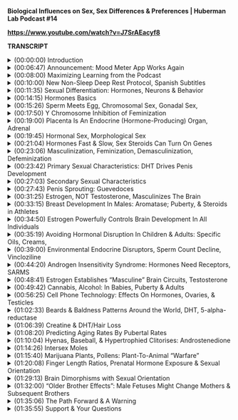 **Biological Influences on Sex, Sex Differences & Preferences | Huberman Lab Podcast #14**

**https://www.youtube.com/watch?v=J7SrAEacyf8**

**TRANSCRIPT**

</details>

<details>
<summary>(00:00:00) 	 Introduction </summary>
-

I'm Andrew Huberman and I'm a professor of Neurobiology and Ophthalmology at Stanford School of Medicine. This podcast is separate from my teaching and research roles at Stanford. It is however part of my desire and effort, to bring zero cost to consumer information about science and science related tools. In keeping with that theme, I'd like to thank the sponsors of today's podcast. 

Our first sponsor is Inside Tracker. Inside Tracker is a personalized nutrition platform that analyzes data from your blood and DNA to help you better understand your body and help you reach your health goals. I'm a big believer in blood tests and DNA tests for the simple reason that many of the factors that are important for your short-term and long-term health and overall wellbeing can only be analyzed from blood and DNA tests. Things like metabolic factors and hormone levels, really can only be assessed accurately from blood and DNA. The thing I like about Inside Tracker is you don't just get back levels of different hormones and metabolic factors and so forth, you also get directives. It has a dashboard that's very easy to use that tells you based on your data, what sorts of foods you might want to eat more of or less of. What forms of exercise you might want to do more of or less of. It's really a wonderful way to assess how your behaviors and lifestyle choices are interacting with what's going on deep within your biology. Inside Tracker makes all of that super easy to understand. It's also really easy to get the blood tests and DNA tests taken. You can go to a local location or they can send somebody to your home if you prefer that. If you'd like to try Inside Tracker you can visit insidetracker.com/huberman to get 25% off any of Inside Trackers plans. Use the code Huberman at checkout. That's insidetracker.com/huberman to get 25% off any off any of Inside Tracker's plans and use the code Huberman at checkout. 

Today's episode is also brought to you by Helix Sleep. Helix Sleep makes mattresses and pillows that are designed to meet your sleep needs, in order to optimize your sleep. I've done several episodes of this podcast and there's a ton of information out there pointing to the fact that getting really deep restful sleep each night is vital for mental and physical health. And the mattress that you sleep on and the pillow that you use is very important for getting optimal sleep. Helix Sleep has a brief two minute quiz that you can take. It asks you questions like, "Do you sleep on your side, or your back or your stomach or maybe you don't know? Do you tend to run hot or cold as you sleep or maybe you don't know?" That two minute quiz matches you to a mattress and pillow that's ideal for your sleep needs. I took this quiz, I matched to the mattress they call "The Dusk," D-U-S-K. And I've been sleeping on "The Dusk" mattress for many months now and I've been sleeping better than I ever have before. It's really wonderful to have a really good night's sleep on a consistent basis. It's a total game changer. So if you're interested in upgrading your mattress, you can go to helixsleep.com/huberman. Take their two minutes sleep quiz and they'll match you to a customized mattress. And you'll get up to $200 off any of their mattress orders and two free pillows. So that's helixsleep.com/huberman. Take the two minutes sleep quiz they'll match you to a mattress. And if you order one of their mattresses, you'll get up to $200 off any of their mattresses and two free pillows. They have a 10 year warranty and you get to try out the mattress for 100 nights risk-free and if you don't like it they'll pick it up and take it away. If you love it, then you keep it. And I think there's a very good chance that you're going to love it, I certainly loved mine. 

And today's episode is also brought to you by Athletic Greens. Athletic Greens is an all-in-one vitamin mineral probiotic drink. I started using Athletic Greens way back in 2012. And so I'm delighted that they're sponsoring the podcast. I started using Athletic Greens because I found it rather confusing to figure out what vitamins and minerals to take. And in Athletic Greens, I get all the vitamins and minerals I need to cover my bases. As well probiotics are really important. Probiotics have been shown now in numerous studies to be important for the gut microbiome, which impacts the gut brain axis, as well as various aspects of bodily health. So in Athletic Greens I get vitamins, minerals and probiotics. I also really like the way it tastes. It's a greens drink, so you mix it with some water. You could mix it with something else like juice if you like. I mix mine with water and lemon juice and I drink it once or twice a day. If you want to try Athletic Greens you can go to athleticgreens.com/huberman. And if you do that, you'll claim their special offer, which is to get a years supply of vitamin D3 K2. There's now also a wealth of data showing that Vitamin D3 is important for various aspects of brain and body health. So that's athleticgreens.com/huberman for Athletic Greens and a years supply of Vitamin D3 K2. You'll also get five free travel packets. The travel packets are just a really convenient way to take Athletic Greens when you're on the road, in the car or on a plane or just moving around. You just empty one of the packets into a water bottle or a glass and mix it up really quickly. It saves any kind of mess or anything of that sort. So once again athleticgreens.com/huberman to get Vitamin D3 K2. That's a year supply and the five free travel packs. It's a new month, which means it's a new topic here at the Huberman Lab Podcast. For the next four or so episodes, we're going to be talking all about hormone affects on the brain and body. So that's a huge number of different topics. We're going to talk about sex. We're going to talk about reproduction. We're going to talk about puberty a little bit more. We talked about that in a previous episode. We're going to talk about menopause. We're going to talk about birth control. We are going to talk about aggression, competition, winning, losing. Basically, we're going to cover as much about hormones as we possibly can in this month and in doing so we are going to go deep into tools and protocols. We are also going to talk about a lot of tools that relate to things that you might not want to do in order to optimize hormone health, regardless of stage of life or your goals et cetera. So it's sure to be a month rich with discussion, rich with tools and you're going to learn a lot of neuroscience and endocrinology. There's actually a field of neuro-endocrinology. It's actually where I started my graduate work. I did a masters in it. Which has only to say that I love the topic. I have a lot of friends that work on this topic, many of whom I've consulted for these episodes. And I'm really excited to share the information with you. Before we dive into today's episode, "All About Emotions and Sex." 
</details>

<details>
<summary>(00:06:47) 	 Announcement: Mood Meter App Works Again</summary>
-

I want to just to have a few announcements that are designed to point you to some useful resources. Last episode, "Talking About The Science of Emotions and Relationships." I mentioned the Mood Meter app. The Mood Meter App was developed by people out at Yale University who study the biology and psychology of emotions. It's a really wonderful app. However, many of you quickly told me that the Mood Meter App isn't available in your area. You went to the link we posted and it just was saying not available in your area. The situation was actually a lot worse than that. The situation was that, when we recorded the episode the Mood Meter App was working. I know 'cause I downloaded a fresh copy of it to my phone. And then in the ensuing weekend, they took the Mood Meter App down for some repairs. The Mood Meter app is now up. It is available. I want to be really clear. It's not an app I'm affiliated with. I'm just mentioning it to you. They don't know me. I know them, but they don't know me. So we don't have any kind of business relationship. They do charge 99 cents for the app. I think the free version has disappeared in the last year or so. So that's Mood Meter app. We'll provide the link again and the link should be working. Hopefully they won't take it down again, in between this announcement and the release of this episode. 
</details>

<details>
<summary>(00:08:00) 	 Maximizing Learning from the Podcast</summary>
-

Also just want to take a step back for a moment and talk a little bit about the logic of how to make the most of the information on the Huberman Lab Podcast. I tend to throw out a lot of information about a given topic. Many of you have pointed out however, that I don't cover certain things. And once again I'll just say the goal is always to be accurate, but there's no way I can be exhaustive. There's no way I can cover everything for a particular topic. The good news is we have time. My goal, at least in the first year of the Huberman Lab Podcast, is to give you a basis, a foundation in these different topics of neuro-plasticity, focus, sleep, hormones et cetera. And of course, to provide tools along the way. We are going to host guests, I've actually started recording with some of these guests already. And even those episodes will include a little what we call primer. A little description of the basics of a given topic so that you can get more information from those topics. My goal really is to educate you in these topics, give you a foundation in these topics and allow you to start exploring them here in the episodes with our future guests, but also in other podcasts and books and other sources of information. So for those of you that are saying, "It's too much information." I just encourage you to remind yourself that you have a pause button you can return to it. Everything's timestamped. For those of you that feel, it's not enough information I'm not covering enough. Just know that this is just the beginning. We didn't intend to do this for a very long time and we will be thorough over time. So thanks for your patience and please be patient with yourselves. There's no reason why you have to digest all the information in one swoop. The other thing is that I've been told both that I speak too fast and speak too slow. So there's a wonderful solution to this. If I speak too fast or too slow you can adjust the speed in YouTube. If you're listening in a different format, I think you also can adjust the speed of playback. So that's something that wouldn't be possible in the classroom, but you may find useful. 
</details>

<details>
<summary>(00:10:00) 	 New Non-Sleep Deep Rest Protocol, Spanish Subtitles</summary>
-

And then last but not least, I want to point people again to this NSDR, non-sleep deep rest protocol, that the folks over at Madefor have put out as a free resource. It does, as many of you pointed out, bear resemblance to things like yoga nidra and other forms of meditation. But what we've done is we've stripped out intentions or any kind of the verbiage related to what some people might perceive as kind of related to the yoga community or specific to kind of new age-y type techniques. Not because we don't like yoga nidra. In fact, I've done yoga nidra daily for almost the last goodness, eight years of my life. I love yoga nidra, but sometimes the complicated language can be a separator and can discourage people from taking on these protocols that are extremely useful. So NSDR is intentionally generic. It's designed to bring you into a state of deep relaxation through a combination of breathing and body scan. There's the you too script over at Madefor which is linked in the caption. And many people find that they prefer that to scripts like yoga nidra. Scripts where they're doing intentions and they're hearing a lot of kind of unusual language around the process. This is just very basic and I hope you'll enjoy it. And if you prefer the more typical yoga nidra scripts then go with those. There are many of them available on the internet and elsewhere. And last but not least I want to point out that, all our episodes now are subtitled both in English and in Spanish. So for those of you that prefer to digest this information in Spanish, that's now available to you in the subtitles. 
</details>

<details>
<summary>(00:11:35) 	 Sexual Differentiation: Hormones, Neurons & Behavior</summary>
-

Today we're going to talk about The Science of Sex. In particular, sexual differentiation. Now that's a complicated topic because sex is both a adjective, a noun and a verb, depending on the context. Today we're going to talk about the hormonal effects and the neural effects of particular events that happen during development and how those guide adolescent and adult behavior, including sexual preference. It's an area that's fascinating and for which, there are actually very solid textbook findings. So textbook findings means, that there are many studies that have been aggregated over decades. That point to what we now know to be absolute truths in terms of how hormones affect brain development, how the brain impacts hormonal development and how those interact to control behavior for instance. We are also going to talk about reproduction, the verb sex. And of course, sex the verb, can also be carried out independent of reproduction. It's not always, in particular in humans, just to produce offspring. So that's going to be covered in the next episode, but you absolutely need to understand the information in this episode, in order to make sense of the information in the next episode. So, today we're going to explore hormones. What they are, how they work, what leads to masculinization or feminization of the brain and body? I'll just throw out one really interesting fact that perhaps most of you didn't realize that hormones have direct effects on the body. Most people know that because there are hormone differences and sex differences in bodies in terms of genitalia and body hair, distribution of body hair et cetera. But there are also effects of hormones on the brain directly and believe it or not there're also effects on the spinal cord. On the neurons and structures within the spinal cord that impact in a very direct way, what sorts of behaviors are possible. So it's a fascinating area, you might notice I'm going to go a little bit more slowly through this topic than I normally do. I want to be extremely careful with my language. Some of these topics, some of you may be thinking are extremely sensitive, right? And of course, any discussion about sex and reproduction is a sensitive one. But today we're just talking about the biology. We're not getting into the cultural constraints or the cultural dialogue. What we're trying to do today is really get to the biology, the physiology, the endocrinology and the behavior. 
</details>

<details>
<summary>(00:14:15) 	 Hormones Basics</summary>
-

So let's start by talking about what hormones are just to remind you and what they do. Hormones by definition, are a substance, a chemical that's released in one area of the body. Typically from something we call a gland, although they can also be released from neurons. But they're released often from glands, that travel and have effects both on that gland but also on other organs and tissues in the body. And that differentiates hormones from things like neurotransmitters, which tend to act more locally. So that's important. A hormone is a substance secreted at one location in the body, travels, and has impact on things elsewhere in the body. Examples of tissues that produce hormones would be the thyroid, the testes, the ovaries et cetera. And then of course there are areas of the brain like the hypothalamus and the pituitary, which are closely related to one another and release hormones that cause the release of yet other hormones out in the body. So we're going to cover all this. If you don't know anything about endocrinology, you're still going to be able to understand today's discussion. 
</details>

<details>
<summary>(00:15:26) 	 Sperm Meets Egg, Chromosomal Sex, Gonadal Sex,</summary>
-

And we're going to start with a discussion about, what hormones actually do, to create this thing that we call masculinization or feminization. So let's start with development. Sperm meets egg. Everything that happens before that is a topic of the next episode. But, sperm meets egg. This is mammalian reproduction. And that egg starts to duplicate, it starts to make more of itself. It makes more cells. And eventually some of those cells become skin. Some of those cells become brain. Some of those cells become muscle. Some of those cells become fingers. All the stuff that makes up the brain and body plan. In addition, there are hormones that come both from the mother and from the developing baby, the developing fetus. That impact. whether or not the brain will be what they call organized masculine or organized feminine. And as I say this, I want you to try and discard with the cultural connotations or your psychological connotations, of what masculinization and feminization are. Because we're only centering on the biology. So typically, people have either two X chromosomes, and the traditional language around that is that person is female, right? Or an X chromosome and a Y chromosome and that person will become male. Now it's not always the case. There are cases where it's XXY, where there two X chromosomes plus a Y chromosome. There are also cases where it's XYY. Where they're two Y chromosomes. and these have important biological and psychological impacts. So the first thing we need to establish is that there is something called chromosomal sex. Whether or not they're two X chromosomes, or an X and Y chromosome, is what we call chromosomal sex. But the next stage of separating out the sexes, is what we call gonadal sex. Typically not always, but typically if somebody has testes for their gonads, we think of them as male. And if somebody has ovaries, we think of them as female. Although that's not always the case either. But let's just explore the transition from chromosomal sex to gonadal sex, because it's a fascinating one that we all went through in some form or another. So this XY that we typically think of as promoting masculinization of the fetus. 
</details>

<details>
<summary>(00:17:50) 	 Y Chromosome Inhibition of Feminization</summary>
-

We say that because on the Y chromosome there are genes and those genes have particular functions that suppress female reproductive organs. So on the Y chromosome there's a gene, which encodes for something called Mullerian Inhibiting Hormone. So there's actually a hormone that's programmed by the Y chromosome that inhibits the formation of Mullerian Ducts, which are an important part of the female reproductive apparatus. That's critical because, already we're seeing the transition between chromosome Y chromosome and gonad. And other genes on the Y chromosome promote the formation of testes. So there are genes like the SRY gene and other genes that promote the formation of testes, while they also inhibit the formation of the Mullerian Ducts. So the transition from chromosomal sex to gonadal sex is a very important distinction. It's kind of a fork in the road that happens very early in development while fetuses are still in the embryo. Now what's interesting as well, is that just because there's a Y chromosome that can suppress Mullerian Duct formation and there are other genes on the Y chromosome that promote testes development. 
</details>

<details>
<summary>(00:19:00) 	Placenta Is An Endocrine (Hormone-Producing) Organ, Adrenal </summary>
-Testosterone

The placenta itself is an endocrine organ. I think most people don't know this but the placenta is an endocrine organ as well. The mother, which of course is carrying the fetus has an adrenal gland which can produce testosterone. There are instances for example, where a mother has either a tumor or for some other reason is secreting large levels of testosterone while carrying a fetus that is XX. And that leads to what we would call masculinization of certain aspects of the fetus. Typically, that will be enlarged clitoris. There also some examples of other phenotypes on the body that are created even though it's a purely XX chromosomal baby. So we have to distinguish between chromosomal sex, gonadal sex. 
</details>

<details>
<summary>(00:19:45) 	Hormonal Sex, Morphological Sex</summary>
-

And then there's what we call hormonal sex. Which is the effects of the steroid hormones, estrogen and testosterone and their derivatives, on what we call morphological sex or the shape of the baby and the human and the genitalia and the jaw and all these other things. And so it actually is quite complicated. So you know, it's a long distance from chromosomes to gender identity and gender identity has a lot of social influences and roles. This is an area that right now is very dynamic and in the discussion out there as you know. But just getting from chromosomal sex to what we would call gonadal sex and hormonal sex and morphological sex, involves a number of steps. So today we're going to talk about those steps. And there's some fascinating things that do indeed relate to tools. Do indeed relate to some important behavioral choices. Important choices about things to avoid while pregnant. And for those of you that are not pregnant, things to avoid if you're thinking about eventually having children. And that is not to drive development in one direction or another, but there are examples where there are some deleterious things in our environment that can actually negatively impact what we call sexual development overall, regardless of chromosomal background. So let's get started with that. 
</details>

<details>
<summary>(00:21:04) 	Hormones Fast & Slow, Sex Steroids Can Turn On Genes</summary>
-

Let's talk a little bit more about what hormones do. Hormones generally have two categories of effects. They can either be very fast or they can be very slow. There are hormones like cortisol and adrenaline, which act very fast. Adrenaline can increase your heart rate very fast when secreted into the body. Cortisol can be a little bit slower, but it also can have some very fast effects. And then there are hormones like. Like testosterone and estrogen, which we refer to as the sex steroid hormones. The sex steroid hormones can have quick effects through signaling. Meaning they can attach to cells and make those cells do different things. They can have a actually quite quick effects on the brain. A lot of people don't know this, but there are some very fast effects of estrogen and testosterone as well as long-term effects. These molecules, for those of you that are interested, are what it called lipophilic. Which just means that they like fatty stuff, they can actually pass through fatty membranes. And because the outside of cells, as well as the what's called the nuclear envelope. Where all the DNA contents and stuff are stuffed inside, are made of lipid, of fat. These steroid hormones can actually travel into cells and then get into the DNA. Basically interact with the DNA of cells in order to control gene expression. So they can change the sorts of things that cells will become and they can change the way that cells function in a long-term way. And that's actually how the presence of these genes like SRY and Mullerian inhibiting hormone, lead to reductions or elimination I should say, of things like the Mullerian Ducts and promote instead what's called in males the Wolffian Ducts. Or promote the development of testes rather than ovaries. So all you need to know is that hormones have short-term and long-term effects. And the long-term effects are actually related to their effects on genes and how those genes are expressed or repressed, in order to prevent them from having particular proteins made. So these hormones, these steroid hormones are exceedingly powerful. 
</details>

<details>
<summary>(00:23:06) 	Masculinization, Feminization, Demasculinization, Defeminization</summary>
-

And if we're going to have a discussion about masculinization or feminization et cetera, you also need to think about the counterpart. It's not just about masculinizing the body or feminizing the body and brain, it's also about demasculinize the brain in many cases, as a normal biological function of typically of XX females. And de feminization, the suppression of certain pathways that are related to feminization of the body and brain. But there are some really fascinating twists in this story. 
</details>

<details>
<summary>(00:23:42) 	Primary Sexual Characteristics: DHT Drives Penis Development</summary>
-

So I've just thrown a lot of biology at you, but this is where it all starts to get incredibly surprising. You would think that it's straightforward, right? You have a Y chromosome you suppress the female reproductive pathway like the Mullerian Ducts. You promote the development of testes and then testes make testosterone. And then it organizes the brain male and it wants to do male like things. And then in females you get estrogen and it wants to do female like things. And air quotes here for all of this. It turns out that isn't how it works at all. Here's where it's interesting. We have to understand that there are effects of these hormones, testosterone and estrogen. on what are called primary sexual characteristics. Which are the ones that you're born with. Secondary sexual characteristics, which are the ones that show up in puberty. And these are happening in the brain and body and spinal cord. And so I'm going to disentangle all this for you by giving you some examples. First, let's talk about the development of primary sexual characteristics. The ones that show up at birth. And one of the more dramatic examples of this comes from the role of testosterone in creating the external genitalia. Now you might think it's just straight forward. If there's a testes, 'cause there's a Y chromosome. You know, you've got a gene that codes for the development of testes, you get testosterone and the penis grows and the baby is born with a penis. You know, one of the first things that happens when the baby comes out is they look at the genitalia, and they try and make an assessment on whether or not it's a quote boy or it's a quote girl, right? That's been done for a very very long time throughout human history. It turns out that it's not testosterone that's responsible for the development of the penis in a baby that has an X chromosome and a Y chromosome. It's a different androgen. Androgen is just a category of hormones that includes testosterone, but testosterone is converted in the fetus to something called dihydrotestosterone. And that's accomplished through an enzyme called 5-alpha-reductase. Now dihydrotestosterone has important effects later in life too. We will talk about those. In fact, if you just want to know, dihydrotestosterone is what we would call the dominant androgen in males. It's responsible for aggression. It's responsible for a lot of muscular strength. It's involved in beard growth and male pattern baldness. We're going to talk about all of that. But dihydrotestosterone has powerful effects in determining the genitalia, while the baby is still in the embryo. So this ends. There's testosterone that's made. And that testosterone gets converted by this enzyme 5-alpha-reductase in a little structure called the tubercle. That tubercle will eventually become the penis. So you say, "Okay, straight forward." This testosterone is converted to dihydrotestosterone. And then if there's dihydrotestosterone it controls penis growth. And indeed that's the case. So that's a primary sexual characteristic. That baby will then grow up and later during puberty there will be the release of a molecule. 
</details>

<details>
<summary>(00:27:03) 	Secondary Sexual Characteristics</summary>
-

I talked about this last episode called Kisspeptin. K-I-S-S-P-E-P-T-I-N kisspeptin, which will cause the release of some other hormones Connatural releasing hormone, Luteinizing hormone will stimulate the testes to make testosterone. So in puberty, testosterone leads to further growth and development of the penis, as well as the accumulation of or growth of pubic hair, a deepening of the voice, all the secondary sexual characteristics, okay? So dihydrotestosterone creates what we would call the typical masculine phenotype for primary sexual characteristics and produces. Testosterone excuse me, produces secondary sexual characteristics during puberty. 
</details>

<details>
<summary>(00:27:43) 	Penis Sprouting: Guevedoces</summary>
-

There's a very interesting phenomenon that was published in The Journal of Science in the 1970s, for which now there's a wealth of scientific data. And this relates to a genetic mutation, where 5-alpha-reductase the enzyme that converts testosterone to dihydrotestosterone doesn't exist. It's mutated in a way into a genome that it doesn't exist. And this actually was first identified in the Dominican Republic. It has shown up elsewhere. It's quite rare, but where it shows up it's robust. What happens is baby is born. Typically when a baby is born they don't measure chromosomes. They don't look at chromosomal sex XX or XY. That's not typically done nowadays. Baby is born. If you were to look at that baby, it would look female. There would be very little or no external penis. And so people would say, "It's a girl." And they might, you know, have the celebration it's a girl. And I guess now they call them "Gender Reveal Parties" or something like that. I don't know about this, but anyway. They would reveal. The baby would reveal its external genitalia simply by being there and being naked when it's born. It has nothing to do with gender, it has to do with genitalia and sex. That baby would be born. And what was observed is that, from time to time, that baby after being raised as a girl, perfectly happy as a girl would around the age of 11 or 12 or 13, would suddenly start to sprout a penis. There's actually a name for this, it's called Guevedoces. Which the translation is more or less, penis at 12. And as strange as this might sound, it makes sense if you understand the underlying mutation. What happens in these children, these Guevedoces, is that the child is born. It has testes which are not descended, so up in the body. They're not making a lot of testosterone early on. They weren't able to convert testosterone to dihydrotestosterone because they lack this enzyme 5-alpha-reductase. As a consequence, the primary sexual characteristic of external male genitalia, penis, doesn't develop. And then what happens is the baby grows up as a young child essentially is treated as a girl. Generally they report being pretty comfortable as girls, although not always. And then testosterone starts getting secreted from the testes 'cause kisspeptin in the brain signals through gonadotropin and luteinizing hormone and travels down to the testes, the testes start churning out testosterone and there's a secondary growth of the penis. And all of a sudden there's a penis. And this leads to some very complicated situations in families and culturally. And actually the outcomes in terms of whether or not these children decide to self identify as males or females and how people treat them actually varies quite a lot. There's actually been kind of an adopting of a third category of sex and gender in these Guevedoces for in order to just offer them the opportunity to explore not just what would be a typical kind of girl or woman or boy or man phenotype, but something in between. Something that some people call intersex although intersex and pseudo hermaphroditism is actually a separate thing altogether. So it's fascinating and the point here is that dihydrotestosterone not testosterone is responsible for this primary growth of the penis. And that testosterone later is involved in the secondary sexual characteristics deepening in the voice, et cetera. 
</details>

<details>
<summary>(00:31:25) 	Estrogen, NOT Testosterone, Masculinizes The Brain</summary>
-

Now this is where the information gets even more interesting and applies to essentially everybody. You might think that testosterone because it masculinizes the body in the secondary sexual characteristic way. And because dihydrotestosterone another androgen, masculinizes the primary sexual characteristics. The growth of the penis early on, that testosterone must masculinize the brain. And there are in fact aspects of masculinization of the brain and body, that are independent of genitalia. Now it might be obvious to some of you, but some people probably don't realize that. Yes indeed the brain has receptors for testosterone. It also has receptors for estrogen. But the fascinating thing is that if you look at the brains of people that have Y chromosomes and that have testes and that make testosterone, and you look at the brains of people that don't have Y chromosomes or testes and therefore make far less testosterone in general, what you realize is that the cells in the brain that differ between what I'll call males and females, but between XY, and XX have receptors for testosterone, but the masculinization of the brain is not accomplished by testosterone. I want to repeat this. The masculinization of the brain is not accomplished by testosterone. It is accomplished by estrogen. 
</details>

<details>
<summary>(00:33:15) 	Breast Development In Males: Aromatase; Puberty, & Steroids in Athletes</summary>
-

Testosterone can be converted into estrogen by an enzyme called aromatase. This is vitally important to understand. Testosterone can be converted into estrogen by something called aromatase. I'll give an example of where this happens later in life, to just illustrate the principle and really embed it in your mind. During puberty in boys, XY chromosome individuals. It's not uncommon for there to be transient or sometimes long lasting breast bud development. Testosterone goes up during puberty, for the reasons we talked about before. And some of that testosterone gets converted into estrogen by an enzyme called aromatase. Aromatase is made by several sources in the body. One of the main sources is body fat. So it can make a lot of aromatase. Sometimes you'll even see fairly dramatic breast development in males during puberty. Sometimes it's transient, sometimes it's not. The other place where you see this is in athletes and bodybuilders that take a lot of anabolic steroids. That take high levels of androgens. So they'll be taking testosterone at super physiological doses. Sometimes not always. They will convert some of that testosterone into estrogen and they'll get what's called gynecomastia. Which is the development of male breast tissue. Sometimes they'll get it cut out surgically. Other times they'll start trying to take estrogen blockers in order to try and suppress it or they'll try and block prolactin. It's a topic that we're going to get into in more detail. But what's important here is to understand that testosterone can be converted to estrogen by aromatase. Aromatase is not just made in body fat. There are neurons in the brain that make aromatase and convert testosterone into estrogen. And it is testosterone converted into estrogen. 
</details>

<details>
<summary>(00:34:50) 	Estrogen Powerfully Controls Brain Development In All Individuals</summary>
-

In other words, it's estrogen that masculinizes XY individual. That masculinizes the brain. And this has profound effects on all sorts of things. On behavior, on outlook in the world et cetera. But I think most people don't realize that it's estrogen that comes from testosterone that masculinizes the male brain, the XY brain. Not testosterone nor dihydrotestosterone. 
</details>

<details>
<summary>(00:35:19) 	Avoiding Hormonal Disruption In Children & Adults: Specific Oils, Creams, </summary>
-Etc.

So I just want to mention some tools. You might be asking yourself, "How could tools possibly come up at this stage of the conversation where we're talking about sexual development and we're talking about the differentiation of tissues in the body." Well, this is true both for children and parents and adults. I want to emphasize that there are things that are environmental and there are things that people use in their homes sometimes that actually can impact hormone levels and can impact sexual development in fairly profound ways. And I want to be very clear, this is not me pulling from some rare journal have never heard of it. This is pulling from textbooks. In particular, today I'm guiding a lot of the conversation on work that on "Behavioral Endocrinology," is a book by Randy Nelson and Lance Kriegsfeld. True experts in the field. I'm going to talk about some of the work from Tyrone Hayes from UC Berkeley about environmental toxins and their impacts on some of these things like testosterone and estrogen. I'm going to touch into them. I'm going to give some anecdotal evidence that's grounded in studies, which we will provide in the caption or that I'll reference here. One of those that's actually really interesting but helps illustrate the principle that we've been talking about is. A few years ago, there was a lot of excitement about Evening Primrose Oil. Evening Primrose Oil is in a lot of products that typically are associated with skin beauty and skin health. And so I'm generalizing here. But typically it was mothers or sisters that were using it. And there were actually examples starting to crop up of young boys getting accelerated breast bud development from skin contact with women were using Evening Primrose Oil. So Evening Primrose Oil is chemically a lot like estrogen and it has a lot of estrogenic compounds. There are a number of things out there like this. So believe it or not things like pine pollen look very much like testosterone structurally. They are more or less are testosterone. Their bioavailability in humans isn't as clear. Evening Primrose Oil has a lot of estrogenic elements to it. Just structurally how it's built. And so there were cases where boys were understandably you know, being hugged by their mom or maybe even like showering and taking. you know using the Evening Primrose Oil solution. Those things will actually change levels of estrogens in boys and girls. And so this wasn't just an issue for young boys. This is also an issue for young girls. So it's not that Evening Primrose Oil is bad, it's just that many of you have probably heard about the dangers of Soy Isoflavones and things like that. The impact of soy on estrogen levels is, there are some decent evidence to support that. However, there's a lot of other factors that are more severe. And one of those is this Evening Primrose Oil. So regardless of age, let's just put it this way because people might be wanting to drive their hormones more estrogenic or more androgenic. How could I know which what your preference is? I don't know. But in any case, things like pre Evening Primrose Oil can actually promote estrogenic pathways in the body and some of it can go transdermal. Likewise, because testosterone replacement therapy is fairly widespread nowadays. And some people accomplish that through cream. It's pretty well understood that, if someone's taking that they want to avoid contact with anyone. Skin contact with anyone that is trying to promote more estrogenic activity in their body. And especially in children. So that's one. 
</details>

<details>
<summary>(00:39:00) 	Environmental Endocrine Disruptors, Sperm Count Decline, Vincloziline</summary>
-

The other is this issue of environmental factors. Now this, you know, again I'm just going to highlight, when one starts talking about environmental factors and how they're poisoning us or disrupting growth or fertility rates it can start to sound a little bit crazy. Except when you start to actually look at some of the real data, Data from quality research labs funded by Federal government funded, not from companies or other sources, that are really aimed at understanding what the underlying biology is. And for that I really, we should all be grateful to Tyrone Hayes at UC Berkeley. I remember way back when I was a graduate student in the late nineties, goodness. at UC Berkeley. And I remember him, he was studying frogs. He was talking about developmental defects in these frogs that live in different waters around it was California, but also elsewhere. And he identified a substance, which is present in a lot of waterways throughout this country and other countries. So US and beyond. Certainly not just restricted to California, which is atrazine. This is A-T-R-A-Z-I-N-E. Again, this is the stuff of textbooks. And it causes severe testicular malformations. So again, atrazine exposure is serious. And what's interesting is if you look at the data, what you find is that at sites in Western and Midwestern sections of the United States 10 to 92% of male frogs. These were frogs mind you, had testicular abnormalities. And the most severe testicular malformations were in the testes rather than in the sperm. So it's actually the organ itself, the gonad itself. Now it's very well known now that atrazine is in many herbicides. And so you know, whereas I would say in the 80's and 90's the discussion around herbicides and their negative effects was considered kind of like hippy-dippy stuff or the stuff you hear about at you know, your local community markets and these kind of new age communities. Now there's very solid data, from Federally funded labs at major universities that have been peer reviewed and published in excellent journals, showing that indeed many of these herbicides can have negative effects, primarily by impacting the ratios of these hormones in either the mothers or in the testes, altering the testes of the fathers or direct effects on developing young animals and potentially humans. And so you ask, "Well, what about humans? Frogs are wonderful, but what about humans?" So here are the data on what's happening and this isn't all going to be scary stuff. We're also going to talk about tools to ameliorate and offset some of these effects. One would be, be cautious with Evening Primrose as well as testosterone creams, depending on whether or not you want to be more androgenic or estrogenic depending on your needs. But across human populations, sperm counts are indeed declining, okay? So in 1940, the average, the average density of human sperm was 113 million per milliliter of semen. That's how it's measured. How many sperm per milliliter of semen. In 1990 this figure has dropped to 66. So it went from 113 million per milliliter to 66 million per milliliter in the United States and Western Europe. So this is not just a US thing. Researchers also estimated that the volume of semen produced by men has dropped 20% in that time, reduced sperm count per generation even further. So between 1981 and 1991, the ratio of normal spermatogenesis has decreased from 56.4% to 26.9%. So there's a lot that's happening primarily because of these herbicides that are in widespread use to reduce sperm counts. And these are going to have profound effects not just on sperm counts, but on development, sexual development at the level of the gonads and the brain. Because you need testosterone to get dihydrotestosterone for primary sexual characteristics. You need estrogen that's come from testosterone to masculinize the brain. And of course, we're not just focusing on sperm and testosterone. You of course also know that many of these herbicides are disrupting estrogens in a similar way. Or are leading to hyper estrogenic, excuse me, states which might explain why puberty is happening so much earlier in young girls these days. So there are a lot of things that are happening. Now does this mean that you have to run around and neurotically avoid anything that includes things like atrazine and should you be avoiding all kinds of herbicides? I don't know that's up to you. But it does seem that these have pretty marked effects, in both the animal studies and in the human studies. You know, you can open up a textbook like the endocrinology textbook and find things like Vinclozolin. V-I-N-C-L-O-Z-O-L-I-N, which is a fungicide and it's an anti-androgen. You give it to animals, to rats. And instead of forming a penis, they don't form a penis. They basically, it's not that they form a clitoris, they just don't form a penis. 
</details>

<details>
<summary>(00:44:20) 	Androgen Insensitivity Syndrome: Hormones Need Receptors, SARMS</summary>
-

So let's talk about female sexual development. And as always what we'll do is, we'll talk about the normal biology. Then we'll talk a little bit about a kind of extraordinary or unusual set of cases, but we'll talk about them because they illustrate an important principle about how things work under typical circumstances. So there is a mutation called androgen insensitivity syndrome. And understanding how androgen insensitivity syndrome works can help you really understand how hormones impact sexual development. So here's how it works. There are individuals who are XY, so they have a Y chromosome, that are born that make testosterone. They have testes and they don't have Mullerian Ducts because on the Y chromosome is this Mullerian inhibiting hormone. However, these individuals look completely female. And in general, they report feeling like girls when they're young, women when they're older. But there's something unusual that's happening in these individuals because they have an XY chromosomal type and not XX. So what's happening? Well what's happening is the testes are making testosterone, but the receptor for testosterone is mutated. And therefore the testes never descend. They don't have ovaries, they have testes but the testes are internal. And so typically these individuals find out that they are actually XY chromosomes. so that you know, their chromosomal sex is male. If you will. And their gonadal sex is male, but the gonads, the testes are inside the body. They don't actually develop a scrotum. They don't make ovaries. And when they don't menstruate around the time of puberty that's a sign that something is different. And so they never menstruate around puberty. And if they look into this deeply enough, what you find is that they are actually XY. They make testosterone but their body can't make use of the testosterone because they don't have the receptors. And the receptors are vitally important for some, for most all of the secondary sexual characteristics that we talked about. Body hair, penis growth during puberty et cetera. They live fairly happy lives as females. Although of course they can't conceive, right? They don't have a uterus, they don't have ovaries. They also in general, don't produce sperm in quantities enough that they could actually reproduce with somebody else, although sometimes they can. And believe it or not, and I'm not going to name names but there are actually reports of several people, fairly prominent people throughout history who have had this androgen insensitivity syndrome or people suspected they did. And the reason to not name names is that, it gets right to the heart of whether or not they are male or female. How could you say right? They have XY chromosomes but gonadally they have testes that are inside. And yet, if you looked at their bodies if you looked at their faces, you would say almost with certainty that they appeared female. And that naturally occurring experiment, points to the fact that testosterone that shows up in the body and impacts the things that the levels of the receptor has a profound effect on phenotype. On the external or body plan. So again, we're talking about this in order to illustrate the principle that in order to have its effects, a hormone doesn't just have to be present. That hormone actually has to be able to bind its receptor and take action on the target cells. And once again, I'll just throw out the example of where people are using performance enhancing drugs. Although that's a pretty broad statement, nowadays there's a lot of excitement about the so-called SARMs. Who are more on the receptor side. And so we'll talk about this in a future episode. And I just say that as a teaser because the SARMs and what's happening right now in augmenting sports performance, both with testosterone directly but also testosterone derivatives and then also altering things at the level of the receptor is exceedingly interesting and is revealing to us the many ways in which hormones can impact brain and body. In ways that we didn't suspect. 
</details>

<details>
<summary>(00:48:41) 	Estrogen Establishes “Masculine” Brain Circuits, Testosterone</summary>
-

Perhaps the simplest way to understand how estrogen and testosterone impact masculinization or feminization of the brain and behavior is from a statement. It's actually the closing sentence of an abstract that my colleague Neuronal Shaw at Stanford school of medicine published. Which is that estrogen, again it's estrogen that is aromatized from testosterone by aromatase, sets up the masculine repertoire of sexual, and in animals and in humans, territorial behaviors. So it sets up the circuitry in the brain. Estrogen does that. Estrogen sets up the masculine circuitry in the brain and testosterone is then what controls the display of those behaviors later in life. And I find that incredibly interesting. You would think it was just testosterone did one thing and estrogen did another, but it turns out that nature is far more interesting than that. 
</details>

<details>
<summary>(00:49:42) 	Cannabis, Alcohol: In Babies, Puberty & Adults</summary>
-

Okay, so what are some things that impact sexual development early in life and later in life. Let's talk about cannabis. Let's talk about alcohol and dare I say let's talk about cell phones. Something that I never thought I would ever do, either in this podcast or in the classroom. But, these days there are really interesting data. And I think you should be aware of them. First of all, cannabis, marijuana, THC. I realize that there are now a lot of different variance it's on this. There are a lot of different strains of cannabis. I personally am not a pot smoker. It's just not for me. I'm not talking about the moral or legal implications, in some States it's decriminalized, in other places it's really illegal and other places it's basically legal. You have to check, you know where you live and understand the laws. That's not what this is about. What we do know however, is that with the exception of one study there are many studies that point to the fact that THC and other things in cannabis promote significant increases in aromatase activity. Now pot smokers aren't going to like this, especially male pot smokers aren't going to like this but it's the reality. Remember, what you're hearing in the background is Costello snoring really loud? Should we put them on screen? He's not a cannabis smoker, but you can imagine why. Come here Costello. Come here buddy, come here. He's asleep. Come here. He's my [indistinct], there you go. This dog definitely does not need cannabis. This is his state for most of the time. He is highly... Oh he's asleep still. So some of you have asked to see Costello if you're just listening on audio, maybe he'll gives a [Costello grunts] Oh, okay. We're going to let him get back to sleep. He's always here, some of you have asked to see him. Costello's not a pot smoker either. He did have a dog sitter that was a pot smoker years ago. It was his favorite dog sitter but, I'm not a pot smoker. Again, no judgment. But here's the deal. That cannabis, and it's not clear if it's THC itself or other elements in the marijuana plant, promote aromatase activity. Now, this has been observed anecdotally where pot smokers have a higher incidence of developing something I mentioned before gynecomastia, breast bud development. Or full-blown breast development in males. There may be some women who want to increase their estrogenic activity. Remember females make testosterone. It comes from the adrenals, right? They don't have testes. So it comes from the adrenals and that testosterone can also be aromatized. Although typically most of the aromatase activity that we're referring to in these examples is in males. So testosterone can increase estrogenic activity. So you might say, "Oh you know, therefore does testosterone reduce sexual behavior? Does it create all sorts of things that are related to low testosterone?" Not necessarily, not necessarily. And here's why, estrogen itself in males and females is important for things like libido and sexual behavior. I'm going to repeat that. If estrogen is too low in males, it can actually inhibit libido and sexual behavior. So you don't want estrogen too high or too low. Whether or not you're male or female. Now of course in females, estrogen levels tend to be higher than in males. I'm speaking very generally here. You just think back to the chromosomal sex. That's what I'm referring to when I say male or female, although there's nuance there of course. In females, the testosterone that comes from the adrenals has a powerful effect on libido and desire to reproduce. And in the next episode, we're going to talk about how that works and its relationship to birth control, its relationship to menopause. We're also going to talk about how that whole thing works in males as well. But cannabis and other aspects of the marijuana plant can impact levels of testosterone and estrogen by increasing aromatase. And so people should be aware of that. As well, there are good data. I was able to find several studies on PubMed, pointing to the fact that smoking marijuana during pregnancy can shift the pattern of hormones in the developing fetus, such that it promotes more estrogenic outcomes. Now earlier I said that estrogen is what masculinized is the male brain, in utero that's true, but the way that cannabis seems to work, at least from the studies I was able to identify is that it promotes circulating estrogen in the body and therefore can counteract some of the masculinizing effects of things like testosterone and dihydrotestosterone, on primary and secondary sexual characteristics. So I mention this because, you know I think nowadays marijuana use is far more widespread and certainly during puberty it can have profound effects on these hormonal systems. And so we'll do another episode, that goes really deep into this. But yes, cannabis promotes estrogenic activity by increasing aromatase. Almost everyone can appreciate that drinking during pregnancy, is not good for the developing fetus. Fetal alcohol syndrome is a well-established negative outcome of pregnancy. And it's something that there are cognitive effects that are really bad. There's actually physical malformation, et cetera. So drinking during pregnancy, not good. Probably drinking during puberty, not good either. Because alcohol, in particular certain things like beer but other grain alcohols can increase estrogenic activity. Now, this isn't just about protecting young boys from estrogenic activity. It's also protecting girls from excessive or even hypo estrogenic effects of alcohol in puberty. Now, many teenagers drink. College students drink and it's important to point out that puberty doesn't start on one day and end on another day, puberty has a beginning a middle and an end, but development is really our entire lifespan. This idea that you know, puberty you know has this open and close. That's just false. Okay, so we talked about cannabis. We talked about alcohol. 
</details>

<details>
<summary>(00:56:25) 	Cell Phone Technology: Effects On Hormones, Ovaries, & Testicles</summary>
-

Let's talk about cell phones. First of all, I use a cell phone. I use it very often. And I do not think they are evil devices. I think that they require some discipline in order to make sure that it does not become a negative force in one's life. So I personally restrict the number of hours that I'm on the phone and in particular on social media. I only answer email at particular times of day. But what about the cell phone itself? You know, when I was a junior professor. I was a pre-tenure early professor. I taught this class on neural circuits in health and disease. And one of the students asked me, you know are cell phones safe for the brain? And you know, all the data point to the fact that they were. Or at least there were no data showing that it wasn't. I still don't have the answer on that, frankly. I don't see a lot of studies about it. I'm not personally aware of any evidence in quality peer reviewed studies showing that cell phones are bad for the brain or that holding the phone to the ear is bad or that Bluetooth is bad or any of that. I'm just not aware of any quality studies. If you are aware of quality studies, peer reviewed study please reference them, put them in the comment section. Send them to me, however you like. I'd love to see them. I'm not aware of them. However, I was very interested in a particular study that was published back in 2013 on rats. It was basically took a cell phone and put it under a cage of rats and looked at basically testicular and ovarian development in rats and saw minor but still statistically significant defects in ovarian and testicular development. Since then and now returning to the literature, I've seen a absolute explosion of studies. Some of which are in quality journals, some of which are in what I would call not to blue ribbon journals. Identifying defects in testicular and or ovarian development by mere exposure to cell phone emitted waves. Let's just call that, we don't know what they are. And this sounds almost crazy, right? Anytime somebody starts talking about EMS and things like that, you kind of worry like, is this person okay? But look, the literature are pointing in a direction where chronic exposure of the gonads to cell phones could be creating serious issues in terms of the health at the cellular level and then in terms of the output. So the output for the testes would be sperm production. Swimming speed in sperm is an important feature of sperm health. In the ovaries it would be estrogenic output. How regular the cycles are. So in animals, the cycles are a little bit different than in humans. They don't have a menstrual cycle. They have an estrous cycle, which is a generally around four days. I think that it's to say based on the literature, that there are effects of cell phone emitted waves on gonadal development. The question is, what is the proximity of the cell phone to the gonads? Now, I've taken the literature as I observe it. And that of course we'll point you to in the captions. And I don't like to have my cell phone on and in my pocket, I'm well past puberty, but nonetheless some of these effects were seen in adult animals. There are effects now that have been demonstrated in humans. So let's just talk about a couple of those effects. So a paper published in the journal, "Clinical Biochemistry" from S. Gander et al. Looked at hormone profiles in people based on proximity to their phone and frequency of phone use, where they stored their phone on their body. Aa well as proximity of where they lived to, I guess they're called these radio-frequency towers. So the base stations. And they were looking at effects of radio frequency radiation RFR on human hormone profiles. And they show significant decreases in cortisol. You might say, "Well, that might be good." But you need that morning cortisol bump in order to wake up. Morning cortisol is good. But also thyroid hormones were significantly reduced. Prolactin in young females, that's definitely concerning and testosterone levels in males and females. And so, there are now quite good data showing that being close to the phone too much of the day and how close is an interesting question or living near one of these base stations apparently can have effects on hormone profiles. And when you see a study like this one should always ask, "Well, what are the other things that could also have effects on these hormone profiles?" Right? Cause you could imagine that if you ran the same study of people that live close to a waterway, or close to a highway where there's a lot of exhaust from buses and cars, you might see similar effects. So you have to take these sorts of studies with a grain of salt. But I think it's very interesting. And given that the last time I looked into these data were way back when I was a junior professor and there was like one or two studies that I could find. One of the studies pointed to increases in testosterone in rats, where they were had close proximity to these radio-frequency radiation waves. And then in the other case, it showed decreases in testosterone. So there really wasn't any conclusion to takeaway from that. Now, there's pretty impressive amount of data pointing to the fact that there are effects of these things on hormones. I don't know what to do with that information. I'm not going to stop using my phone but, in light of the work from Tyrone Hayes and others looking at sperm counts and looking at the decrease in testosterone levels and sperm counts and fertility over the last 20, 30 years, perhaps it's you know, not surprising. Although there again, cell phones and smartphones have really been in prominent use mostly within the last 10 or 11 years. And so it's hard to explain all of those declines simply on the basis of cell phone use. 
</details>

<details>
<summary>(01:02:33) 	Beards & Baldness Patterns Around the World, DHT, 5-alpha-reductase</summary>
-

There's some interesting effects of hormones that actually you can observe on the outside of people, that tell you something about not just their level of hormones, but also about their underlying genetics. And these relate to beard growth and baldness. And it's fascinating. The molecule, the hormone dihydrotestosterone, made from testosterone, is the hormone primarily responsible for facial hair, for beard growth. As well, it's the molecule, the hormone primarily responsible for lack of hair on the head, for hair loss. So how does that work? Well, DHT circulates in the body and it binds to DHT receptors in the face to promote hair growth. But it binds to DHD receptors on the scalp to promote hair loss. Not incidentally, the drugs that are designed to prevent hair loss are 5-alpha-reductase inhibitors. So remember 5-alpha-reductase from the Guevedoces? Well, the people that discovered the Güevedoces, went on to do a lot of research on the underlying biochemistry of this really interesting molecule dihydrotestosterone. They identified 5-alpha-reductase. and 5-alpha-reductase inhibitors are the basis of most of the anti-hair loss treatments that are out there. And so there's some interesting things here. First of all, the side effect profiles of those treatments for hair loss are quite severe in many individuals. Remember DHT is the primary androgen for libido, for strengthened connective tissue repair, for aggression. Even if that aggression of course is held in check, but just sort of ambition and aggression is related to dopamine, but within the testosterone pathway, less so pure testosterone, although pure testosterone has its effects. But DHT is, at least in primate species including humans, is the dominant androgen for most of those sorts of effects. And if you look at somebody, everyone can predict whether or not they're going to go bald based on looking at their, we're always taught our mother's father. So if your mother's father was bald, there's a higher probability that you're going to go bald. The pattern of DHT receptors on the scalp, will dictate whether or not you're going to go bald everywhere or just in the front or the so called crown type baldness. And the density of the beard tells you about the density of DHT receptors. Now this varies by background, by genetic background. And actually around the world nowadays, because people travel and people form couples and have kids with so many different people of different mixed cultures. You're seeing this starting to disappear. But there are areas areas of the world where all the men seem to have the same pattern of baldness, like a strip of baldness down the center, with hair still on the sides and and full beards. That's because these patterns of DHT receptors are genetically determined. Elsewhere, testosterone levels can still be very high, DHT levels in the blood can be very high and yet people will have very light beards or no beards. And that's because they don't have a lot of DHT receptors in the face. And in still other cultures you'll see people with huge beard, tons of beard. Their beards are growing all the way up to their eyes and they have huge heads of hair. And that's because they have a lot of DHT receptors on the face and not on the scalp. So there are a lot of effects of DHT that you can just see in male phenotypes. And it's interesting that these hair loss drugs that are, or to prevent hair loss drugs, are directly aimed at preventing the conversion of testosterone into dihydrotestosterone. And that's why they to some extent prevent hair loss, but also to some extent have, a bunch of side effects that are associated with low DHT. 
</details>

<details>
<summary>(01:06:39) 	Creatine & DHT/Hair Loss</summary>
-

Along these lines there's a particular sports supplement that a lot of people use called Creatine. Creatine, now there's a lot of research showing that Creatine can bring more more water into the muscle. It can support strength. It does a number of other things. Might even have some important cognitive promoting. Cognitive enhancement effects, although mild. The studies there show that it can be significant. Some people, not all it's more anecdotal, report that creatine promotes hair loss. It differs by individual. For some people that's true, for others no. But yes it does appear, based on the studies I was able to find on PubMed, that creatine does promote 5-alpha-reductase activity and therefore the conversion of testosterone into dihydrotestosterone. And so it makes sense that it might promote some degree of hair loss, as well as beard growth, as well as the other effects of DHT. I recall in junior high school and middle school, going home one Summer it was seventh grade, coming back in the eighth grade and a kid that I knew that I was friends with, went from being like a young kid to, he was like a grown man, he had a full beard. It was amazing. It was like he would completely transformed. And in puberty as I've said before, is without a doubt the most accelerated rate of development that we will go through at any point in our lives. Even faster than infancy just in terms of the huge number of different cognitive changes and physical changes. Not surprisingly that same individual was mostly or bald by his early twenties. And that's because he must have had just exceedingly high levels of DHT. I also played soccer with this kid and he was basically like dribbling past everybody. It who was like a grown man, playing soccer with a bunch of little kids. Full beard you know, bald at 20. And so the rate of maturation, the rate of aging is very interesting. It's hard to know rate of aging. There's some genetic tests that now can allow you to do that. Things like Horvath Clocks and things of that sort. Beautiful work of David Sinclair at Harvard and others has pointed to this. 
</details>

<details>
<summary>(01:08:20) 	Predicting Aging Rates By Pubertal Rates</summary>
-

The speed of entry and exit from puberty might be, I'm putting it out there as a hypothesis. Might be an interesting window, into how fast one is going through their aging or developmental arc. Because development of course, doesn't just start at birth and end after puberty. It continues your entire life. So I think it's interesting. You will often see that people, boys and girls. I should say boys or girls, will develop secondary sexual characteristics at different rates. And sometimes it's sequential. You know you might see a kid will, she'll grow very tall or she'll have a big growth spurt, but then breast development will come a little bit later. And then other features will come a little bit later. You can also see this in boys. The person that I referred to earlier, my friend that developed a full beard, you know, went bald. He was also quite muscular, he was a great athlete. So he went through puberty exceedingly fast. Other people go through it more slowly. Some people will go through puberty at age 14, but they won't start to accumulate facial hair until much, much later. Or their voice will change first, very early. And then they won't get the other secondary sexual characteristics until much later. And so, we don't really know how that impacts or relates to overall trajectory or rate of aging. But it's an interesting thing to think about for each and every one of us. I'm going to offer you the opportunity to do an experiment today, while listening to the podcast. 
</details>

<details>
<summary>(01:10:04) 	Hyenas, Baseball, & Hypertrophied Clitorises: Androstenedione</summary>
-

But first I want to tell you a story about hyenas, professional baseball and clitoris's the size of penises. So when I was a graduate student at UC Berkeley, we had a professor in our department, phenomenal scientist named Steve Glickman. Steve Glickman, had a colony of hyenas, spotted hyenas that lived, within caged enclosures of course, in Tilden Park behind the UC Berkeley campus. The enclosures are actually still there. I run past there fairly often. The hyenas are no longer there. This was a Federally Funded field station. These animals were brought over from Africa or were bred there. And the reason why they were hyenas in Tilden Park, enclosed in Tilden Park. Was because hyenas exhibit an incredible feature to their body, their hormones and their social structure. Hyenas, unlike many species, have a situation with their genitalia where the male penis is actually smaller than the female clitoris. And I should say that the male penis itself, having seen a fair number of hyena penises, is not particularly small. Which means that the hyena clitoris's are extremely large. This was well known for some time. It turns out that in these spotted hyenas the females are dominant. So after a kill the females will eat, then they're young will eat. And then the male hyenas will eat. As well, when the female hyena gives birth, she gives birth, not through the vaginal canal that we're accustomed to seeing, but through a very enlarged clitoris's like phallus. Although it's not a phallus, it's a clitoris. And it literally splits open. So many fetuses die during the course of hyena development and birth. These animals have this, what could only be described as a very large or giant clitoris. Although for a hyena it's not giant, it's normal. And it splits open and the baby actually comes through. The baby hyena actually comes through the tissue and it's it's a very traumatic birth. A lot of tissue is torn away, et cetera. And as I mentioned, a lot of baby hyenas die. It was a mystery as to how the female hyenas have this we'll call it masculinization, but it's really a androgen jet. Excuse me, androgenization of the periphery. Of the genitalia. And it turns out, through a lot of careful research done by Steve Glickman, Christine Drey and others. That it's androstenedione. What is essentially a pro hormone to testosterone? It's androstenedione at very high levels that's produced in female hyenas that creates this enlargement of their genitalia. So if you want to read up on androstenedione. Androstenedione is made into testosterone through this enzyme 17-beta-hydroxy steroid dehydrogenase it's a complicated pathway to pronounce. It's a fairly straightforward pathway biochemically. You may recall during the 90's and 2000's there were a lot of performance enhancing drug scandals, in particular in Major League Baseball. And it was purported, although I don't know that it was ever verified. But it was purported that the major performance enhancing drug of abuse at that time, in particular players whose names we won't mention but you can Google it if you want to find out. Was androstenedione. And I actually recall long ago, when you could buy androstenedione in the health food stores. And so it was sold over the counter. So a lot's changed since then. But it's interesting that these hyenas, with these highly androgenized genitalia accomplish that through high levels of androstenedione in the females. 
</details>

<details>
<summary>(01:14:26) 	Intersex Moles</summary>
-

Now if that's unusual, what might be even more unusual is that a graduate student that I was working with at the time. Alongside we didn't share research. Her name was Nicola Sitka. She is actually a trained behavioral, animal behavioral expert. She had trained ferrets for that show the "BeastMaster." And she had trained wolves for television shows and was a dog trainer. She had these two large dogs that, unlike my dog would actually listen to her when she would give them commands. A remarkable scientist. She was studying a species of mole that also lived in Tilden Park. People are going to start to wonder about Tilden Park, what's in Tilden Park? But this particular mole that lived there had testes for part of the year and had the capacity to trans differentiate its testes into ovaries in order to balance out the ratio of males and females in the population to keep reproduction at appropriate levels for that certain population. So some animals are actually able to adjust whether or not they have androgenized or estrogenized gonads, in order to adjust the ratios of offspring or the males and females in therefor promote offspring. 
</details>

<details>
<summary>(01:15:40) 	Marijuana Plants, Pollens: Plant-To-Animal “Warfare”</summary>
-

And the last little anecdote about this, which is also published in the scientific literature, which is weird but I do find interesting. Hormones are so fascinating, they're just incredible to me is going back to the marijuana plant. You know, the marijuana plant has these estrogenic properties. And I asked a plant biologist whether or not this was unusual. And I asked because there's all this stuff out there about, "Oh, you know, Soy does this. And these plants are highly estrogenic, et cetera." Although we should probably point out that a lot of factory meats are also estrogenic. So this isn't a meat versus plants thing. But this plant biologist told me, "Oh yeah, there are plants that make what is essentially the equivalent of testosterone like pine pollen as it looks a lot like testosterone. And there are other plants that make what is essentially estrogen. And I said, "Well, why would they do that?" Well and you know plants, at least as far as I know, don't have a consciousness. They don't have a brain. They don't have neurons even but, his answer was fascinating. He said that, one of the reasons why some plants have evolved this capacity to increase estrogen levels in animals that smoke, not smoke it but then animals that consume them. I'm guessing that animals aren't smoking marijuana. Although I don't know, send me the paper if you've heard of this. Is that plants have figured out ways. They've adapted ways to push back on populations of rodents and other species of animals that eat them. So plants are engaged in a kind of plant to animal warfare where they increase the estrogen of the males in that population to lower the sperm counts, to keep those populations clamped at certain levels so that those plants can continue to flourish. Even if those animals are reproducing very robustly. And I find this just fascinating. And hormones therefore, aren't just impacting tissue growth and development within the individual and between the mother. Remember the placenta is an endocrine organ, and the offspring, but plants and animals are in this communication. And today we're in this communication, I'm telling you that there are certain herbicides that humans are using for which there's very good data, are disrupting the endocrine pathways. And so it's fascinating that humans and other animals, we're always in this interplay with plants and the other things in our environment. And hormones and adjusting the hormone levels of animals and plants is one way in which the environment kind of pushes back or pushes forward if you will, in terms of promoting their well-being and longevity, as well as you trying to promote your wellbeing and longevity. If anyone wants to see the incredible paper by Steve Glickman and colleagues. It was published in the proceedings of the national Academy. First in 1987, that's Glickman et al. That was the hypothesis that it was androstenedione . And then if you just Google Glickman hyenas science magazine, there's a beautiful cover article and feature all about that important discovery, it's a fascinating one. And I should mention also that those discoveries, both the moles and the hyenas weren't just impactful for the world of animal behavior and endocrinology, they've also strongly impacted understanding of conditions that show up in the clinic, which we haven't talked about today. Which is actually pseudo hermaphroditism. Occasionally babies will be born where it is unclear, if they are boys or girls based on the genitalia. And this has a very important ethical and other issues. Do you raise them as a boy or a girl? It's not super uncommon for this to happen. And there have been terrible cases where people have gone against the chromosomal sex. And the person was very unhappy with the the choice that their parents had made for them. There were also cases where they've gone with a chromosomal sex and the person was very happy about the outcome. There've been cases where they've been treated with hormones and there been cases where they have not been treated with hormones. It's a complicated literature and it has to be sorted out on kind of a case by case basis, but it is something that does happen. And the studies on androstenedione in hyenas and in these very interesting moles, pseudo-hermaphroditic moles that live in Tilden Park, have impacted not just the science but the therapeutics around those important issues. 
</details>

<details>
<summary>(01:20:08) 	Finger Length Ratios, Prenatal Hormone Exposure & Sexual Orientation</summary>
-

So now last but not least, I want to discuss the effects of hormones while you and I were separately in utero and the effects that that had on who we are, who we select as mates. So mate choice, sexual preference. And all other aspects of what you would call sexual development. Now this is something that's gotten a lot of popular press and it has to do with how exposure to androgens in particular while we were in utero, impacted whether or not people report as homosexual, heterosexual, identify as male or female. I'm very familiar with this work because I was a graduate student in the department that first published this work and I'm an author on the paper. I was not the main driver of the work, but I was involved in the work. And I certainly know the people that did this work. First it starts with a story. There was a researcher who's still going now. His name is Dennis McFadden. I believe he was at UT Austin back then. And he was studying the auditory system. And people would come into his clinic and he would, or his laboratory. And he would look at hearing and he would explore different aspects of what they call the psychophysics of hearing and understanding hearing thresholds and frequency thresholds. And he made several observations. And those observations were that young males tended to have what are called auto acoustic emissions, more often than young females did. Auto acoustic emissions, as the name suggests, are the ears actually making sounds. Now these sounds have to be picked up by a special apparatus, because they can hear into that frequency. But it turns out that your ears don't just take sound waves and convert them into this thing we call hearing. But they also in some cases make sound. So your ears are making sounds. Strange right? So it turns out that there's a sex difference in auto acoustic emissions. It turns out also that people that self-report as lesbians, they also have auto acoustic emissions significantly more than females that don't self-report as lesbian. And Dennis noticed this and published this. And it was an important discovery because it was one of the first discoveries that pointed to the fact that there are sex differences in biology that are independent of sex. I mean, this is hearing and auto acoustic emissions. And just to really illustrate what that. What the former problem was and why this study was so important? You know, a lot of people had explored for instance whether or not, homosexuals had lower testosterone for instance in males. And actually the result often was the opposite. That gay men or men that self-report is gay, often had much higher testosterone. And those studies then became controversial because people said, "Well, sexual behavior can relate to testosterone," et cetera. And so it became very controversial. And then there were some studies that attempted to look at the equivalent phenomenon in people that self report as lesbian. Or self-report as heterosexual. And so it became very complicated. But this was an identification of a phenomenon, auto acoustic emissions, that was independent of anything that had to do with sexual or even social behavior. 1998 rolls around. And I'm a graduate student at UC Berkeley and a guy by the name of Mark Breedlove. Kind of an ironic name, given that he worked on. He worked and still works on sexual dimorphism in the brain and in the spinal cord and nervous system. And Mark, who's a phenomenal scientist comes running down the hall. I'll never forget this. And he said, "Give me your hands." I was like, [indistinct]. He's like, "Give me your hands." And he pulls out a ruler and he starts measuring my fingers. And he takes down a couple of measurements and then he goes away. And I was like, "What was that?" Well, I was in a course that Mark was teaching at that point. And soon after, we did a study that Mark directed exploring the finger length ratios. And I'll explain what those are. Of males and females, and people that self-reported as homosexual or heterosexual. So let's just get to the basic, what we'll call sex differences first. These are averages. I want to point out. Anytime you get into this kind of topic, people assume it's causal, but it's not causal. These are averages that I'm about to report. It is the case that the ratio of what's called the D2 to D4 digits. So the D2 is your index finger. So your thumb is D1. Then D2 would be your index finger that you would point with. Middle finger is D3, which you whatever with. And then D4 is the so-called ring finger. Okay and D5 is the pinky. It is the case that the D2 to D4 ratio is greater in self-reported females than it is in males. What does that mean? It means that digit D4 and D4 are more similar in length in females than in men males. And that effect is particularly, excuse me, pronounced on the right hand. Although not always, okay? And it does not have to do with handedness. This D2 to D4 difference has to be measured correctly. You can't just look at somebody who's hands and say, "Oh, their ring finger and index finger are very similar. And therefore they are female you know. Or they were exposed to very little testosterone in utero." You can't look at somebody and see that their index finger is much shorter than their ring finger and say, "Oh, they must've been exposed to a lot of androgen." You have to actually measure it and you have to measure it correctly. You have to measure it from the base of the finger where there's that first crease, all the way to the tip past the. You can't include the fingernails. If you're growing fingernails, it'd be logical here folks. So you can't normally see it from the back of the hand. Although, I don't know if this'll show up here but if you look at the back of the hand sometimes you can see it. You know, in my case for instance. Let me see if I can do this. So my D4 is a little bit longer than my D2. In some people it's more pronounced and that's on my right hand. On the other hand, the difference actually is far less pronounced. Is it's a little bit. it's a little bit pronounced there, but not so much okay? So that's sort of the typical ratio that you would see. It turns out that in mice and in humans, the more androgen that you were exposed to in utero, the smaller the D4 D2 ratio. Meaning that the ring finger tends to be slightly longer than the pointer finger. And in females because they're exposed to less androgen in utero typically. Then those fingers tend to be more equal in length. And these are subtle differences and these are averages. I invite you to look up the paper. This was published in Nature in 2000 and it's been replicated six times. Now, here's where it gets even more interesting. And potentially precarious, so we're going to step cautiously here. If you look at the finger length ratios of men that self-report as homosexual, they have either the typical male pattern of D2 to D4 ratio or a hyper masculinized D4 to D2 ratio. Now this can't be something that's established or modified by behavior. This has to be something that was established in utero. And in fact, it's present at birth okay? So it completely divorces the interactions between hormones and behavior. And that's an important theme that we've been talking about. And we're going to talk about even more. Next episode is that hormones impact behavior but behavior also impact hormones. But this is a case of hormones impacting what really should be considered a primary sexual characteristic. Because it doesn't show up in puberty, it shows up before puberty. It's actually established in utero. And in people that self-reported lesbians. And I remember going out there and collecting these data with, with the collaborators on this work. Again, I wasn't the main driver on the work. But I participated in some of the analysis. People that self-report as lesbians also tend to have a smaller D2 to D4 ratio. So this is consistent with the auto acoustic emission study that Dennis McFadden had published. And it points to the fact that early exposure to androgens may have an impact, not just on androgenization of the body plan, but also separately on sexual preference. Now, this raises all sorts of interesting questions about biological basis of sexual preference. 
</details>

<details>
<summary>(01:29:13) 	Brain Dimorphisms with Sexual Orientation</summary>
-

I'll tell you about another study. A guy named Simon LeVay who was at UCLA. Who trained under Hubel and Wiesel. If any of you remember early episodes on "Plasticy," David Hubel and Torsten Wiesel my scientific great-grandparents won the Nobel Prize for discovery of critical periods for brain plasticity. They defined some of the most important aspects of how we see and brain plasticity. Simon LeVay trained with them. And then Simon went on to discover that in the brains of people that self-report homosexual there is a brain difference. And the brain difference is in an area called the Interstitial Nucleus of the Anterior Hypothalamus. So it's the INAH. And so there are published reports. That was published in Science. The other work I refer to as published in Nature, and then replicated no fewer than six times. And the McFadden results that point to strong biological correlates of mate choice, of sexual preference. And these tie directly to things like androgenization or estrogenization. Meaning we could call it maleness or femaleness, but that's sort of tricky territory. Because of the way that we described the huge range in which sex can be defined earlier. So, if you want to measure your D2 D4 ratio you're welcome to, but you also have to understand that it's not predictive of anything, right? It's just a window into the possible androgen exposure that you had early in life. There are plenty of men who report themselves as heterosexual who are out there who have similar or have D2 D4 ratios to females. And there are plenty of females whose index fingers are shorter than their ring fingers. And they're perfectly happy where they say they're perfectly happy. And we are inclined to believe them being heterosexual. So there's variation. In fact, Mark tells a really good joke. If you want to know whether or not somebody is homosexual or heterosexual, simply look at their hands, look at their D2 D4 ratio and guess heterosexual. And you'll be right 96% of the time. Because 96% of the time people report themselves as heterosexual on average. Those numbers might be changing. So the joke really is a joke on science because, that falls within the realm of statistical significance. And yet it really illustrates the fact that none of this is causal. But it's nonetheless very interesting because it means that hormones are organizing the brain early in development in ways that can potentially impact same or opposite sex partner choice later in life. Now of course, there are other things that can impact opposite sex or same-sex partner choice later in life. The study did not look at people who reported bisexual. There hasn't been a lot of studies on that yet. 
</details>

<details>
<summary>(01:32:00) 	“Older Brother Effects”: Male Fetuses Might Change Mothers & Subsequent Brothers </summary>
-

One thing that's very interesting, for which there are some good scientific data but there's also some controversy is that, it appears that the probability of a male human self-reporting as homosexual, increases with the number of older brothers that he has. Now, that doesn't mean if you have an older brother or even if you have 10 older brothers, that you are sure to self-report as homosexual. But statistically it becomes more likely that somebody will with each successive older brother that they have. And the idea that starting to emerge, in the developmental neuroendocrinology landscape is that there's a record within the mother of how many male fetuses she's carried, because male fetuses are secreting certain things, dihydrotestosterone, other things, that can feed back on to the genome. So these could be epigenomic effects or onto the placenta itself, so that there's a higher probability in subsequent pregnancies that offspring will self-report as homosexual. So it's a fascinating area of biology. And as you've noticed today, none of this deals with the current controversies around gender and how many genders and sex, et cetera That's a separate conversation that is by definition grounded in the kind of concepts we've been talking about today and needs to take place, taking into consideration all of the aspects of sex and the effects of hormones, both on the body, on the brain. We didn't talk a lot about spinal cord, but we will in the next episode. But we can just say on the brain and the periphery, early effects, late effects, acute effects, meaning effects that are very fast of levels of hormones going up or down. Something that absolutely happens during and across the menstrual cycle. As well as long-term effects like the effects of these hormones on gene expression. So today, as always, we weren't able to cover all things related to sex and hormones and sexual differentiation or development. There's no way we could. But we have covered a lot of material. We talked about some effects of environmental toxins. We talked about potential effects of cell phone radiation. Something I never thought that I would be talking about, especially not in a podcast. But for which there are interesting emerging data. We talked about considerations about Evening Primrose Oil and its estrogenic effects. About Creatine and its pro DHT effects. About cannabis, alcohol. About plants exerting warfare on animals by increasing aromatase. The conversion of testosterone to estrogen. We talked about hyenas with giant clitoris's. And we talked about moles that can revert from having ovaries to testicles. And throughout this Costello has been snoring nonstop. He missed all of it. Although he might be learning it in his sleep for all I know. And I do understand it's a lot of information, a lot of detail as always. I just want to remind you, you don't have to absorb all the information at once. 
</details>

<details>
<summary>(01:35:06) 	The Path Forward & A Warning</summary>
-

Next episode, we are going to be talking about the science of sex, the verb, actual reproduction. We're also going to be talking about effects of hormones on various aspects of behavior and ways to modulate hormones, through the use of behavior, supplementation. Also we'll touch on diet and nutrition a bit. And we're going to talk about interactions between those things and behavior, as they relate to important themes like sex and reproduction. Like workplace performance. Like motivation and drive and even anxiety. There's a very interesting relationship between hormones and anxiety and the desire to explore novelty. So just to remember as we go forward that, hormones affect behavior and behavior affects hormones. But that doesn't mean that cutting off your index finger will increase your testosterone. 
</details>

<details>
<summary>(01:35:55) 	Support & Your Questions</summary>
-

Many of you have asked how you can help support the podcast. And we thank you for the question. There are several ways to do that. The first one is to subscribe on YouTube. If you haven't subscribed to the YouTube channel already, please do so. As well, please hit the subscribe button. So you're sure not to miss any of the episodes. We do release episodes every Monday, but we also occasionally release short clips in between. As well, if you could subscribe on Apple and or Spotify, that's very helpful. And on Apple you have the opportunity to leave us up to a five star review and to leave a comment. On YouTube, please do leave us comments and suggestions for future episodes. We really appreciate the feedback and we appreciate those suggestions. Also ask us any questions you have about the material. Those questions help guide our office hours, this discussion about your questions that we hold from time to time, as well as inform future content. Also, if you could tell people about the podcast. Please tell your family, your friends, your coworkers anyone that you think might benefit from the material. That really helps us get the word out. As well, if you're interested in supplements. We've partnered with Thorne. T-H-O-R-N-E. And we've partnered with Thorne because, Thorne has the highest level of stringency with respect to the ingredients that they put in their products. As well as the precise amounts of those contents. You know, a lot of supplement brands out there claim to have X amount of some supplement, but then when people have measured the amount in capsules and tablets, it's turned out to be very different. Thorne is very precise about this. They partnered with important and stringent institutions like the Mayo Clinic, all the major sports teams. So that's why we partnered with Thorne. If you want to try any of Thorne's products, if you want to see what I take you can go to Thorne that's thorne.com/u/huberman And if you do that you can see any of the products that I take. You can get 20% off any of those. As well as 20% off any of the other products that Thorne makes. So that's thorne.com/u/huberman. Please also check out our sponsors. Check out the sponsor links. That's perhaps the best way to support us. And of course, I want to point out, that any of the ways that support us, whether or not they are cost-free like subscribing and leaving comments or whether or not you're interested in the products that I've referred to, those all help us. And so we really appreciate it. So once again, I want to thank you for embarking on this journey through neuroscience and today neuroendocrinology with me. And as always, thank you for your interest in science. [upbeat music]
</details>





